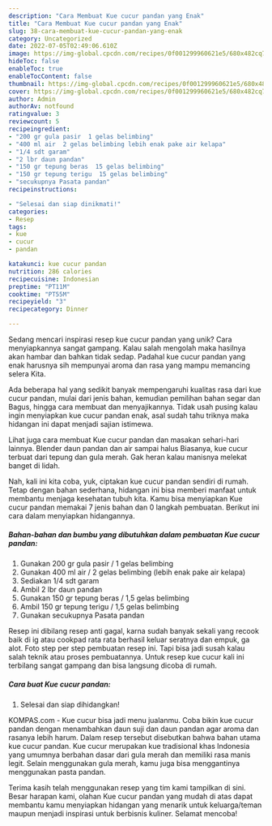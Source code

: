 ```yaml
---
description: "Cara Membuat Kue cucur pandan yang Enak"
title: "Cara Membuat Kue cucur pandan yang Enak"
slug: 38-cara-membuat-kue-cucur-pandan-yang-enak
category: Uncategorized
date: 2022-07-05T02:49:06.610Z
image: https://img-global.cpcdn.com/recipes/0f001299960621e5/680x482cq70/kue-cucur-pandan-foto-resep-utama.jpg
hideToc: false
enableToc: true
enableTocContent: false
thumbnail: https://img-global.cpcdn.com/recipes/0f001299960621e5/680x482cq70/kue-cucur-pandan-foto-resep-utama.jpg
cover: https://img-global.cpcdn.com/recipes/0f001299960621e5/680x482cq70/kue-cucur-pandan-foto-resep-utama.jpg
author: Admin
authorAv: notfound
ratingvalue: 3
reviewcount: 5
recipeingredient:
- "200 gr gula pasir  1 gelas belimbing"
- "400 ml air  2 gelas belimbing lebih enak pake air kelapa"
- "1/4 sdt garam"
- "2 lbr daun pandan"
- "150 gr tepung beras  15 gelas belimbing"
- "150 gr tepung terigu  15 gelas belimbing"
- "secukupnya Pasata pandan"
recipeinstructions:

- "Selesai dan siap dinikmati!"
categories:
- Resep
tags:
- kue
- cucur
- pandan

katakunci: kue cucur pandan 
nutrition: 286 calories
recipecuisine: Indonesian
preptime: "PT11M"
cooktime: "PT55M"
recipeyield: "3"
recipecategory: Dinner

---
```





Sedang mencari inspirasi resep kue cucur pandan yang unik? Cara menyiapkannya sangat gampang. Kalau salah mengolah maka hasilnya akan hambar dan bahkan tidak sedap. Padahal kue cucur pandan yang enak harusnya sih mempunyai aroma dan rasa yang mampu memancing selera Kita.





Ada beberapa hal yang sedikit banyak mempengaruhi kualitas rasa dari kue cucur pandan, mulai dari jenis bahan, kemudian pemilihan bahan segar dan Bagus, hingga cara membuat dan menyajikannya. Tidak usah pusing kalau ingin menyiapkan kue cucur pandan enak,      asal sudah tahu triknya maka hidangan ini dapat menjadi sajian istimewa.














Lihat juga cara membuat Kue cucur pandan dan masakan sehari-hari lainnya. Blender daun pandan dan air sampai halus Biasanya, kue cucur terbuat dari tepung dan gula merah. Gak heran kalau manisnya melekat banget di lidah.






Nah, kali ini kita coba, yuk, ciptakan kue cucur pandan sendiri di rumah. Tetap dengan bahan sederhana, hidangan ini bisa memberi manfaat untuk membantu menjaga kesehatan tubuh kita. Kamu bisa menyiapkan Kue cucur pandan memakai 7 jenis bahan dan 0 langkah pembuatan. Berikut ini cara dalam menyiapkan hidangannya.

<!--inarticleads1-->

##### Bahan-bahan dan bumbu yang dibutuhkan dalam pembuatan Kue cucur pandan:

1. Gunakan 200 gr gula pasir / 1 gelas belimbing
1. Gunakan 400 ml air / 2 gelas belimbing (lebih enak pake air kelapa)
1. Sediakan 1/4 sdt garam
1. Ambil 2 lbr daun pandan
1. Gunakan 150 gr tepung beras / 1,5 gelas belimbing
1. Ambil 150 gr tepung terigu / 1,5 gelas belimbing
1. Gunakan secukupnya Pasata pandan


Resep ini dibilang resep anti gagal, karna sudah banyak sekali yang recook baik di ig atau cookpad rata rata berhasil keluar seratnya dan empuk, ga alot. Foto step per step pembuatan resep ini. Tapi bisa jadi susah kalau salah teknik atau proses pembuatannya. Untuk resep kue cucur kali ini terbilang sangat gampang dan bisa langsung dicoba di rumah. 

<!--inarticleads2-->

##### Cara buat Kue cucur pandan:


1. Selesai dan siap dihidangkan!

KOMPAS.com - Kue cucur bisa jadi menu jualanmu. Coba bikin kue cucur pandan dengan menambahkan daun suji dan daun pandan agar aroma dan rasanya lebih harum. Dalam resep tersebut disebutkan bahwa bahan utama kue cucur pandan. Kue cucur merupakan kue tradisional khas Indonesia yang umumnya berbahan dasar dari gula merah dan memiliki rasa manis legit. Selain menggunakan gula merah, kamu juga bisa menggantinya menggunakan pasta pandan. 

Terima kasih telah menggunakan resep yang tim kami tampilkan di sini. Besar harapan kami, olahan Kue cucur pandan yang mudah di atas dapat membantu kamu menyiapkan hidangan yang menarik untuk keluarga/teman maupun menjadi inspirasi untuk berbisnis kuliner. Selamat mencoba!

